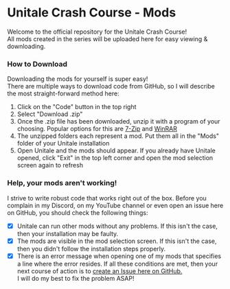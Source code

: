# Unitale Crash Course - Mods
Welcome to the official repository for the Unitale Crash Course!\
All mods created in the series will be uploaded here for easy viewing & downloading.

### How to Download
Downloading the mods for yourself is super easy!\
There are multiple ways to download code from GitHub, so I will describe the most straight-forward method here:
1. Click on the "Code" button in the top right
2. Select "Download .zip"
3. Once the .zip file has been downloaded, unzip it with a program of your choosing. Popular options for this are [7-Zip](https://www.7-zip.org/) and [WinRAR](https://www.win-rar.com/download.html)
4. The unzipped folders each represent a mod. Put them all in the "Mods" folder of your Unitale installation
5. Open Unitale and the mods should appear. If you already have Unitale opened, click "Exit" in the top left corner and open the mod selection screen again to refresh

### Help, your mods aren't working!
I strive to write robust code that works right out of the box. Before you complain in my Discord, on my YouTube channel or even open an issue here on GitHub, you should check the following things:
- [x] Unitale can run other mods without any problems. If this isn't the case, then your installation may be faulty.
- [x] The mods are visible in the mod selection screen. If this isn't the case, then you didn't follow the installation steps properly.
- [x] There is an error message when opening one of my mods that specifies a line where the error resides.
If all these conditions are met, then your next course of action is to [create an Issue here on GitHub.](https://docs.github.com/en/issues/tracking-your-work-with-issues/creating-issues)\
I will do my best to fix the problem ASAP!